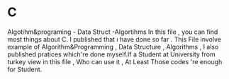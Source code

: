 # C
Algotihm&amp;programing - Data Struct -Algortihms
  In this file , you can find most things about C. I published that ı have done so far . This File involve example of Algorithm&Programming ,
Data Structure , Algorithms , I also published pratices which're done myself.If a Student at University from turkey view in this file , 
Who can use it , At Least Those codes 're enough for Student.
